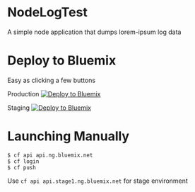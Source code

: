 # NodeLogTest
A simple node application that dumps lorem-ipsum log data

# Deploy to Bluemix

Easy as clicking a few buttons

Production
[![Deploy to Bluemix](https://bluemix.net/deploy/button.png)](https://bluemix.net/deploy?repository=https://github.com/andrewlow/NodeLogTest)

Staging
[![Deploy to Bluemix](https://bluemix.net/deploy/button.png)](https://console.stage1.bluemix.net/devops/setup/deploy?repository=https://github.com/andrewlow/NodeLogTest)


# Launching Manually

```
$ cf api api.ng.bluemix.net
$ cf login
$ cf push
```

Use `cf api api.stage1.ng.bluemix.net` for stage environment


